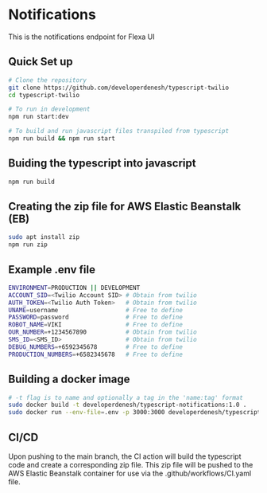 # Notifications 
This is the notifications endpoint for Flexa UI

## Quick Set up
```sh
# Clone the repository
git clone https://github.com/developerdenesh/typescript-twilio
cd typescript-twilio

# To run in development
npm run start:dev

# To build and run javascript files transpiled from typescript
npm run build && npm run start
```

## Buiding the typescript into javascript
```sh
npm run build
```

## Creating the zip file for AWS Elastic Beanstalk (EB)
```sh
sudo apt install zip
npm run zip
```

## Example .env file
```bash
ENVIRONMENT=PRODUCTION || DEVELOPMENT
ACCOUNT_SID=<Twilio Account SID> # Obtain from twilio
AUTH_TOKEN=<Twilio Auth Token>   # Obtain from twilio
UNAME=username                   # Free to define 
PASSWORD=password                # Free to define
ROBOT_NAME=VIKI                  # Free to define
OUR_NUMBER=+1234567890           # Obtain from twilio
SMS_ID=<SMS_ID>                  # Obtain from twilio
DEBUG_NUMBERS=+6592345678        # Free to define
PRODUCTION_NUMBERS=+6582345678   # Free to define
```

## Building a docker image
```sh
# -t flag is to name and optionally a tag in the 'name:tag' format
sudo docker build -t developerdenesh/typescript-notifications:1.0 .
sudo docker run --env-file=.env -p 3000:3000 developerdenesh/typescript-notifications:1.0
```


## CI/CD
Upon pushing to the main branch, the CI action will build the typescript code and create a corresponding zip file. This zip file will be pushed 
to the AWS Elastic Beanstalk container for use via the .github/workflows/CI.yaml file.

